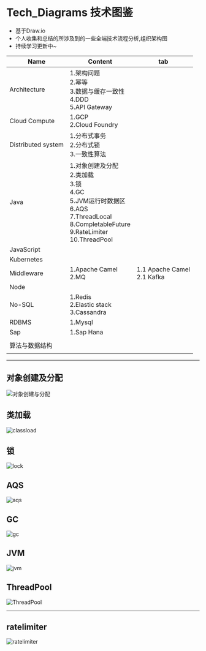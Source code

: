 # Tech_Diagrams  技术图鉴
* 基于Draw.io 
* 个人收集和总结的所涉及到的一些全端技术流程分析,组织架构图
* 持续学习更新中~



| Name               | Content                                                      |  tab |
| ------------------ | ------------------------------------------------------------ | ---- | 
| Architecture       | 1.架构问题<br />2.幂等<br />3.数据与缓存一致性<br />4.DDD<br />5.API Gateway | 
| Cloud Compute      | 1.GCP<br />2.Cloud Foundry                                   |
| Distributed system | 1.分布式事务<br />2.分布式锁<br />3.一致性算法               |
| Java               | 1.对象创建及分配<br />2.类加载<br />3.锁<br />4.GC<br />5.JVM运行时数据区<br />6.AQS<br />7.ThreadLocal<br />8.CompletableFuture<br />9.RateLimiter<br />10.ThreadPool |
| JavaScript         |                                                              |
| Kubernetes         |                                                              |
| Middleware         | 1.Apache Camel<br /> 2.MQ                                    | 1.1 Apache Camel<br /> 2.1 Kafka           |
| Node               |                                                              |
| No-SQL             | 1.Redis<br />2.Elastic stack<br />3.Cassandra                |
| RDBMS              | 1.Mysql                                                      |
| Sap                | 1.Sap Hana                                                   |
|                    |                                                              |
| 算法与数据结构     |                                                              |
|                    |                                                              |








---



## 对象创建及分配
![对象创建与分配](images/对象创建及分配.png)

## 类加载
![classload](images/类加载.png)

## 锁
![lock](images/锁.png)

## AQS
![aqs](images/AQS-及其关联的同步工具类-关系流程图.svg)

## GC
![gc](images/GC.png)

## JVM
![jvm](images/JVM.png)

## ThreadPool
![ThreadPool](images/ThreadPool.svg)


---

## ratelimiter
![ratelimiter](images/ratelimiter.svg)



